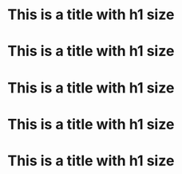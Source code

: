 # This is a title with h1 size
# This is a title with h1 size
# This is a title with h1 size
# This is a title with h1 size
# This is a title with h1 size
